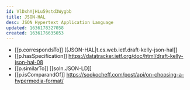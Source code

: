 ```yaml
---
id: VlDxhYjHLu59std3Wygbb
title: JSON-HAL
desc: JSON Hypertext Application Language
updated: 1636178327058
created: 1636176635053
---
```



- [[p.correspondsTo]] [[JSON-HAL|t.cs.web.ietf.draft-kelly-json-hal]]
- [[p.hasSpecification]] https://datatracker.ietf.org/doc/html/draft-kelly-json-hal-08
- [[p.similarTo]] [[soln.JSON-LD]]
- [[p.isComparandOf]] https://sookocheff.com/post/api/on-choosing-a-hypermedia-format/
